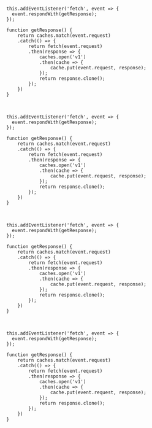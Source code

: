 <!-- .slide: data-background="url(images/slides/serviceworker/serviceworker_l.svg) white no-repeat center" data-background-size="contain"-->

<pre class="language-js current-visible code-with-highlight" >
<code>
this.addEventListener('fetch', event => {
  event.respondWith(getResponse);
});

function getResponse() {
    return caches.match(event.request)
    .catch(() => {
        return fetch(event.request)
        .then(response => {
            caches.open('v1')
            .then(cache => {
                cache.put(event.request, response);
            });
            return response.clone();
        });
    })
}
</code>
</pre>

<pre class="language-js fragment current-visible code-with-highlight" data-line="3-5" data-fragment-index="1" >
<code>
this.addEventListener('fetch', event => {
  event.respondWith(getResponse);
});

function getResponse() {
    return caches.match(event.request)
    .catch(() => {
        return fetch(event.request)
        .then(response => {
            caches.open('v1')
            .then(cache => {
                cache.put(event.request, response);
            });
            return response.clone();
        });
    })
}
</code>
</pre>

<pre class="language-js fragment current-visible code-with-highlight" data-line="8" data-fragment-index="2" >
<code>
this.addEventListener('fetch', event => {
  event.respondWith(getResponse);
});

function getResponse() {
    return caches.match(event.request)
    .catch(() => {
        return fetch(event.request)
        .then(response => {
            caches.open('v1')
            .then(cache => {
                cache.put(event.request, response);
            });
            return response.clone();
        });
    })
}
</code>
</pre>

<pre class="language-js fragment current-visible code-with-highlight" data-line="11-17" data-fragment-index="3" >
<code>
this.addEventListener('fetch', event => {
  event.respondWith(getResponse);
});

function getResponse() {
    return caches.match(event.request)
    .catch(() => {
        return fetch(event.request)
        .then(response => {
            caches.open('v1')
            .then(cache => {
                cache.put(event.request, response);
            });
            return response.clone();
        });
    })
}
</code>
</pre>